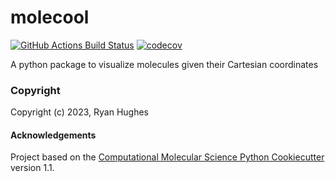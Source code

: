 molecool
==============================
[//]: # (Badges)
[![GitHub Actions Build Status](https://github.com/REPLACE_WITH_OWNER_ACCOUNT/molecool/workflows/CI/badge.svg)](https://github.com/REPLACE_WITH_OWNER_ACCOUNT/molecool/actions?query=workflow%3ACI)
[![codecov](https://codecov.io/gh/REPLACE_WITH_OWNER_ACCOUNT/molecool/branch/main/graph/badge.svg)](https://codecov.io/gh/REPLACE_WITH_OWNER_ACCOUNT/molecool/branch/main)


A python package to visualize molecules given their Cartesian coordinates

### Copyright

Copyright (c) 2023, Ryan Hughes


#### Acknowledgements
 
Project based on the 
[Computational Molecular Science Python Cookiecutter](https://github.com/molssi/cookiecutter-cms) version 1.1.
